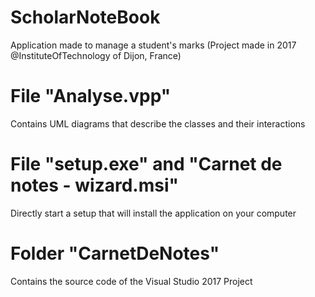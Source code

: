 # ScholarNoteBook
Application made to manage a student's marks (Project made in 2017 @InstituteOfTechnology of Dijon, France)

# File "Analyse.vpp"

Contains UML diagrams that describe the classes and their interactions

# File "setup.exe" and "Carnet de notes - wizard.msi"

Directly start a setup that will install the application on your computer

# Folder "CarnetDeNotes"

Contains the source code of the Visual Studio 2017 Project
